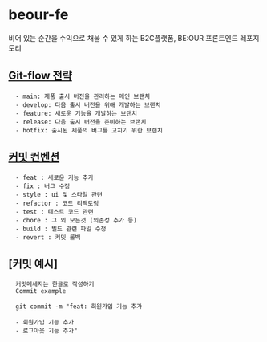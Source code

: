 # beour-fe

비어 있는 순간을 수익으로 채울 수 있게 하는 B2C플랫폼, BE:OUR 프론트엔드 레포지토리

## [Git-flow 전략](https://techblog.woowahan.com/2553/)

```
  - main: 제품 출시 버전을 관리하는 메인 브랜치
  - develop: 다음 출시 버전을 위해 개발하는 브랜치
  - feature: 새로운 기능을 개발하는 브랜치
  - release: 다음 출시 버전을 준비하는 브랜치
  - hotfix: 출시된 제품의 버그를 고치기 위한 브랜치
```

## [커밋 컨벤션](https://moonnight0.tistory.com/entry/Git-%EC%A2%8B%EC%9D%80-%EC%BB%A4%EB%B0%8B-%EB%A9%94%EC%8B%9C%EC%A7%80%EB%A5%BC-%EC%9E%91%EC%84%B1%ED%95%98%EA%B8%B0-%EC%9C%84%ED%95%9C-%EA%B7%9C%EC%B9%99)

```
  - feat : 새로운 기능 추가
  - fix : 버그 수정
  - style : ui 및 스타일 관련
  - refactor : 코드 리팩토링
  - test : 테스트 코드 관련
  - chore : 그 외 모든것 (의존성 추가 등)
  - build : 빌드 관련 파일 수정
  - revert : 커밋 롤백
```

## [커밋 예시]

```
  커밋메세지는 한글로 작성하기
  Commit example

  git commit -m "feat: 회원가입 기능 추가

  - 회원가입 기능 추가
  - 로그아웃 기능 추가"

```
